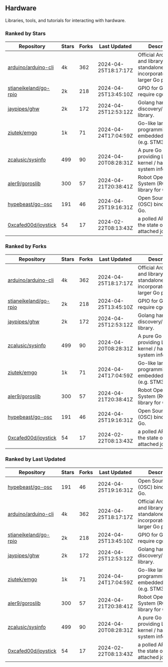 ## Hardware

Libraries, tools, and tutorials for interacting with hardware.

### Ranked by Stars

| Repository | Stars | Forks | Last Updated | Description | 
|------------|-------|-------|--------------|-------------|
| [arduino/arduino-cli](https://github.com/arduino/arduino-cli) | 4k | 362 | 2024-04-25T18:17:17Z |  Official Arduino CLI and library. Can run standalone, or be incorporated into larger Go projects. |
| [stianeikeland/go-rpio](https://github.com/stianeikeland/go-rpio) | 2k | 218 | 2024-04-25T13:45:10Z |  GPIO for Go, doesn't require cgo. |
| [jaypipes/ghw](https://github.com/jaypipes/ghw) | 2k | 172 | 2024-04-25T12:53:12Z |  Golang hardware discovery/inspection library. |
| [ziutek/emgo](https://github.com/ziutek/emgo) | 1k | 71 | 2024-04-24T17:04:59Z |  Go-like language for programming embedded systems (e.g. STM32 MCU). |
| [zcalusic/sysinfo](https://github.com/zcalusic/sysinfo) | 499 | 90 | 2024-04-20T08:28:31Z |  A pure Go library providing Linux OS / kernel / hardware system information. |
| [aler9/goroslib](https://github.com/aler9/goroslib) | 300 | 57 | 2024-04-21T20:38:41Z |  Robot Operating System (ROS) library for Go. |
| [hypebeast/go-osc](https://github.com/hypebeast/go-osc) | 191 | 46 | 2024-04-25T19:16:31Z |  Open Sound Control (OSC) bindings for Go. |
| [0xcafed00d/joystick](https://github.com/0xcafed00d/joystick) | 54 | 17 | 2024-02-22T08:13:43Z |  a polled API to read the state of an attached joystick. |

### Ranked by Forks

| Repository | Stars | Forks | Last Updated | Description | 
|------------|-------|-------|--------------|-------------|
| [arduino/arduino-cli](https://github.com/arduino/arduino-cli) | 4k | 362 | 2024-04-25T18:17:17Z |  Official Arduino CLI and library. Can run standalone, or be incorporated into larger Go projects. |
| [stianeikeland/go-rpio](https://github.com/stianeikeland/go-rpio) | 2k | 218 | 2024-04-25T13:45:10Z |  GPIO for Go, doesn't require cgo. |
| [jaypipes/ghw](https://github.com/jaypipes/ghw) | 2k | 172 | 2024-04-25T12:53:12Z |  Golang hardware discovery/inspection library. |
| [zcalusic/sysinfo](https://github.com/zcalusic/sysinfo) | 499 | 90 | 2024-04-20T08:28:31Z |  A pure Go library providing Linux OS / kernel / hardware system information. |
| [ziutek/emgo](https://github.com/ziutek/emgo) | 1k | 71 | 2024-04-24T17:04:59Z |  Go-like language for programming embedded systems (e.g. STM32 MCU). |
| [aler9/goroslib](https://github.com/aler9/goroslib) | 300 | 57 | 2024-04-21T20:38:41Z |  Robot Operating System (ROS) library for Go. |
| [hypebeast/go-osc](https://github.com/hypebeast/go-osc) | 191 | 46 | 2024-04-25T19:16:31Z |  Open Sound Control (OSC) bindings for Go. |
| [0xcafed00d/joystick](https://github.com/0xcafed00d/joystick) | 54 | 17 | 2024-02-22T08:13:43Z |  a polled API to read the state of an attached joystick. |

### Ranked by Last Updated

| Repository | Stars | Forks | Last Updated | Description | 
|------------|-------|-------|--------------|-------------|
| [hypebeast/go-osc](https://github.com/hypebeast/go-osc) | 191 | 46 | 2024-04-25T19:16:31Z |  Open Sound Control (OSC) bindings for Go. |
| [arduino/arduino-cli](https://github.com/arduino/arduino-cli) | 4k | 362 | 2024-04-25T18:17:17Z |  Official Arduino CLI and library. Can run standalone, or be incorporated into larger Go projects. |
| [stianeikeland/go-rpio](https://github.com/stianeikeland/go-rpio) | 2k | 218 | 2024-04-25T13:45:10Z |  GPIO for Go, doesn't require cgo. |
| [jaypipes/ghw](https://github.com/jaypipes/ghw) | 2k | 172 | 2024-04-25T12:53:12Z |  Golang hardware discovery/inspection library. |
| [ziutek/emgo](https://github.com/ziutek/emgo) | 1k | 71 | 2024-04-24T17:04:59Z |  Go-like language for programming embedded systems (e.g. STM32 MCU). |
| [aler9/goroslib](https://github.com/aler9/goroslib) | 300 | 57 | 2024-04-21T20:38:41Z |  Robot Operating System (ROS) library for Go. |
| [zcalusic/sysinfo](https://github.com/zcalusic/sysinfo) | 499 | 90 | 2024-04-20T08:28:31Z |  A pure Go library providing Linux OS / kernel / hardware system information. |
| [0xcafed00d/joystick](https://github.com/0xcafed00d/joystick) | 54 | 17 | 2024-02-22T08:13:43Z |  a polled API to read the state of an attached joystick. |

